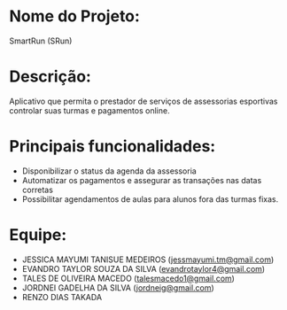 # Nome do Projeto:
SmartRun (SRun)
#  Descrição:
Aplicativo que permita o prestador de serviços de assessorias esportivas
controlar suas turmas e pagamentos online.
#  Principais funcionalidades:
* Disponibilizar o status da agenda da assessoria
* Automatizar os pagamentos e assegurar as transações nas datas corretas
* Possibilitar agendamentos de aulas para alunos fora das turmas fixas.
#  Equipe: 
* JESSICA MAYUMI TANISUE MEDEIROS (jessmayumi.tm@gmail.com)
* EVANDRO TAYLOR SOUZA DA SILVA (evandrotaylor4@gmail.com)
* TALES DE OLIVEIRA MACEDO (talesmacedo1@gmail.com)
* JORDNEI GADELHA DA SILVA (jordneig@gmail.com)
* RENZO DIAS TAKADA 
